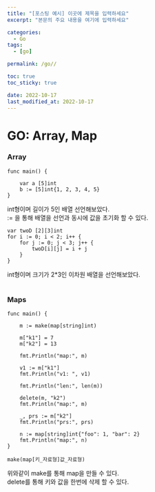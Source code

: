```yaml
---
title: "[포스팅 예시] 이곳에 제목을 입력하세요"
excerpt: "본문의 주요 내용을 여기에 입력하세요"

categories:
  - Go
tags:
  - [go]

permalink: /go//

toc: true
toc_sticky: true

date: 2022-10-17
last_modified_at: 2022-10-17
---
```



# GO: Array, Map

### Array

```
func main() {

	var a [5]int
	b := [5]int{1, 2, 3, 4, 5}
}
```
int형이며 길이가 5인 배열 선언해보았다.  
:= 을 통해 배열을 선언과 동시에 값을 초기화 할 수 있다.

```
var twoD [2][3]int
for i := 0; i < 2; i++ {
	for j := 0; j < 3; j++ {
		twoD[i][j] = i + j
	}
}
```
int형이며 크기가 2*3인 이차원 배열을 선언해보았다.

#

### Maps

```
func main() {

    m := make(map[string]int)

    m["k1"] = 7
    m["k2"] = 13

    fmt.Println("map:", m)

    v1 := m["k1"]
    fmt.Println("v1: ", v1)

    fmt.Println("len:", len(m))

    delete(m, "k2")
    fmt.Println("map:", m)

    _, prs := m["k2"]
    fmt.Println("prs:", prs)

    n := map[string]int{"foo": 1, "bar": 2}
    fmt.Println("map:", n)
}
```
```
make(map[키_자료형]값_자료형)
```
위와같이 make를 통해 map을 만들 수 있다.  
delete를 통해 키와 값을 한번에 삭제 할 수 있다.
